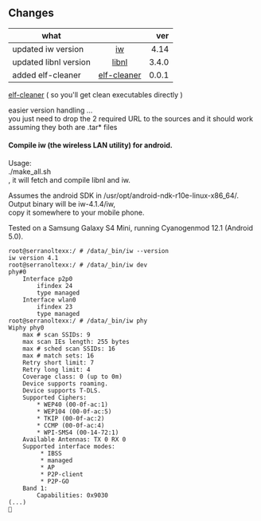   
## Changes
| what      |            | ver  |
| ------------- |:-------------:| -----:|
| updated iw version     | [iw](https://git.kernel.org/pub/scm/linux/kernel/git/jberg/iw.git/) 		| 4.14  |
| updated libnl version  | [libnl](https://github.com/thom311/libnl/releases/)   			| 3.4.0 |
| added   elf-cleaner 	 | [elf-cleaner](https://github.com/cloned2k16/elf-cleaner.git "Elf Cleaner")   | 0.0.1 |



[elf-cleaner](https://github.com/cloned2k16/elf-cleaner.git "Elf Cleaner")
( so you'll get clean executables directly ) 

easier version handling ...  
you just need to drop the 2 required URL to the sources and it should work  
assuming they both are .tar* files   
  
  
  
#### Compile iw (the wireless LAN utility) for android.


Usage:  
	./make_all.sh  
	  , it will fetch and compile libnl and iw.   

 
Assumes the android SDK in /usr/opt/android-ndk-r10e-linux-x86_64/.   
Output binary will be iw-4.1.4/iw,   
 copy it somewhere to your mobile phone.  
   
Tested on a Samsung Galaxy S4 Mini, running Cyanogenmod 12.1 (Android 5.0).

	root@serranoltexx:/ # /data/_bin/iw --version
	iw version 4.1
	root@serranoltexx:/ # /data/_bin/iw dev
	phy#0
		Interface p2p0
			ifindex 24
			type managed
		Interface wlan0
			ifindex 23
			type managed
	root@serranoltexx:/ # /data/_bin/iw phy
	Wiphy phy0
		max # scan SSIDs: 9
		max scan IEs length: 255 bytes
		max # sched scan SSIDs: 16
		max # match sets: 16
		Retry short limit: 7
		Retry long limit: 4
		Coverage class: 0 (up to 0m)
		Device supports roaming.
		Device supports T-DLS.
		Supported Ciphers:
			* WEP40 (00-0f-ac:1)
			* WEP104 (00-0f-ac:5)
			* TKIP (00-0f-ac:2)
			* CCMP (00-0f-ac:4)
			* WPI-SMS4 (00-14-72:1)
		Available Antennas: TX 0 RX 0
		Supported interface modes:
			 * IBSS
			 * managed
			 * AP
			 * P2P-client
			 * P2P-GO
		Band 1:
			Capabilities: 0x9030
	(...)
	

